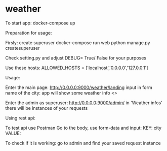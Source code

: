 # weather
To start app:
docker-compose up

Preparation for usage:

Firsly: create superuser
docker-compose run web python manage.py createsuperuser

Check setting.py and adjust DEBUG= True/ False for your purposes

Use these hosts: ALLOWED_HOSTS = ['localhost','0.0.0.0','127.0.0.1']


Usage:

Enter the main page:
http://0.0.0.0:9000/weather/landing
input in form name of the city: app will show some weather info <<All requests are saved in database>>

Enter the admin as superuser:
http://0.0.0.0:9000/admin/
in 'Weather infos' there will be instances of your requests


Using rest api:

To test api use Postman
Go to the body, use form-data and input:
KEY: city  VALUE: <name of the city>

To check if it is working: go to admin and find your saved request instance

